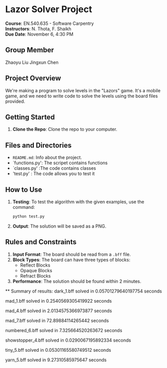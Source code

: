 # Lazor Solver Project

**Course**: EN.540.635 - Software Carpentry  
**Instructors**: N. Thota, F. Shaikh  
**Due Date**: November 6, 4:30 PM  

## Group Member
Zhaoyu Liu
Jingxun Chen
## Project Overview

We're making a program to solve levels in the "Lazors" game. It's a mobile game, and we need to write code to solve the levels using the board files provided.

## Getting Started

1. **Clone the Repo**: Clone the repo to your computer.

## Files and Directories

- `README.md`: Info about the project.
- `functions.py': The scripet contains functions
- `classes.py' :The code contains classes
- 'test.py' : The code allows you to test it

## How to Use

1. **Testing**: To test the algorithm with the given examples, use the command:
   ```bash
   python test.py
   ```
2. **Output**: The solution will be saved as a PNG.

## Rules and Constraints

1. **Input Format**: The board should be read from a `.bff` file.
2. **Block Types**: The board can have three types of blocks:
   - Reflect Blocks
   - Opaque Blocks
   - Refract Blocks
3. **Performance**: The solution should be found within 2 minutes.

** Summary of results:
dark_1.bff solved in 0.05701279640197754 seconds

mad_1.bff solved in 0.2540569305419922 seconds

mad_4.bff solved in 2.0134575366973877 seconds

mad_7.bff solved in 72.89884114265442 seconds

numbered_6.bff solved in 7.325664520263672 seconds

showstopper_4.bff solved in 0.0290067195892334 seconds

tiny_5.bff solved in 0.05301165580749512 seconds

yarn_5.bff solved in 9.27310585975647 seconds


